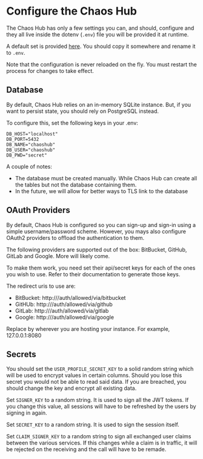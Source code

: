 # Configure the Chaos Hub

The Chaos Hub has only a few settings you can, and should, configure and they
all live inside the dotenv (`.env`) file you will be provided it at runtime.

A default set is provided [here][defaultdotenv]. You should copy it somewhere
and rename it to `.env`.

[defaultdotenv]: https://github.com/chaostoolkit/chaoshub/raw/master/app/.env.sample

Note that the configuration is never reloaded on the fly. You must restart
the process for changes to take effect.

## Database

By default, Chaos Hub relies on an in-memory SQLite instance. But, if you
want to persist state, you should rely on PostgreSQL instead.

To configure this, set the following keys in your .env:

```
DB_HOST="localhost"
DB_PORT=5432
DB_NAME="chaoshub"
DB_USER="chaoshub"
DB_PWD="secret"
```

A couple of notes:

* The database must be created manually. While Chaos Hub can create all the
  tables but not the database containing them.
* In the future, we will allow for better ways to TLS link to the database

## OAuth Providers

By default, Chaos Hub is configured so you can sign-up and sign-in using a
simple username/password scheme. However, you mays also configure OAuth2
providers to offload the authentication to them.

The following providers are supported out of the box: BitBucket, GitHub, GitLab
and Google. More will likely come.

To make them work, you need set their api/secret keys for each of the ones
you wish to use. Refer to their documentation to generate those keys.

The redirect uris to use are:

* BitBucket: http://<HOST>/auth/allowed/via/bitbucket
* GitHUb: http://<HOST>/auth/allowed/via/github
* GitLab: http://<HOST>/auth/allowed/via/gitlab
* Google: http://<HOST>/auth/allowed/via/google

Replace <HOST> by wherever you are hosting your instance. For example,
127.0.0.1:8080

## Secrets

You should set the `USER_PROFILE_SECRET_KEY` to a solid random
string which will be used to encrypt values in certain columns. Should you
lose this secret you would not be able to read said data. If you are breached,
you should change the key and encrypt all existing data.

Set `SIGNER_KEY` to a random string. It is used to sign all the JWT tokens.
If you change this value, all sessions will have to be refreshed by the users
by signing in again.

Set `SECRET_KEY` to a random string. It is used to sign the session itself.

Set `CLAIM_SIGNER_KEY` to a random string to sign all exchanged user claims
between the various services. If this changes while a claim is in traffic, it
will be rejected on the receiving and the call will have to be remade.
